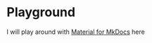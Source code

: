 # Playground

I will play around with [Material for MkDocs](https://squidfunk.github.io/mkdocs-material/) here
